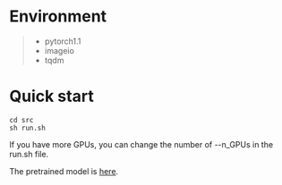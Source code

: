 # Environment
>* pytorch1.1
>* imageio
>* tqdm

# Quick start

```shell
cd src
sh run.sh
```
If you have more GPUs, you can change the number of --n_GPUs in the run.sh file.

The pretrained model is [here](https://drive.google.com/drive/folders/1X9ce7ogzrdQifr3ziPPlUJLX6Zq0L0b6).
